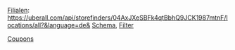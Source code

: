 [Filialen](https://uberall.com/en/developers/apiDocumentation#_api_store-finders__storeKey_locations_all-GET): https://uberall.com/api/storefinders/04AxJXeSBFk4qtBbhQ9JCK1987mtnF/locations/all?&language=de& 
[Schema](https://uberall.com/en/developers/resources#StoreFinderResponse), [Filter](https://uberall.com/api/storefinders/04AxJXeSBFk4qtBbhQ9JCK1987mtnF/filters?language=de&)

[Coupons](https://mcdonalds.fast-insight.com/voc/de/de)
